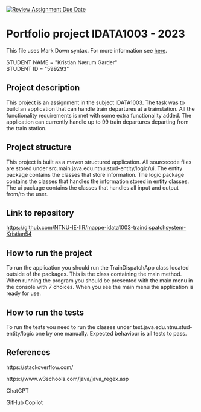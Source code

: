 [![Review Assignment Due Date](https://classroom.github.com/assets/deadline-readme-button-24ddc0f5d75046c5622901739e7c5dd533143b0c8e959d652212380cedb1ea36.svg)](https://classroom.github.com/a/HVrmLnmo)
# Portfolio project IDATA1003 - 2023
This file uses Mark Down syntax. For more information see [here](https://www.markdownguide.org/basic-syntax/).

STUDENT NAME = "Kristian Nærum Garder"  
STUDENT ID = "599293"

## Project description
[//]: #
This project is an assignment in the subject IDATA1003. The task was to build an application that can handle train departures at a trainstation. All the functionality requirements is met with some extra functionality added. The application can currently handle up to 99 train departures departing from the train station.
## Project structure
[//]: #
This project is built as a maven structured application. All sourcecode files are stored under src.main.java.edu.ntnu.stud-entity/logic/ui.
The entity package contains the classes that store information. The logic package contains the classes that handles the information stored in entity classes. The ui package contains the classes that handles all input and output from/to the user.

## Link to repository
[//]: #
https://github.com/NTNU-IE-IIR/mappe-idata1003-traindispatchsystem-Kristian54

## How to run the project
[//]: #
To run the application you should run the TrainDispatchApp class located outside of the packages. This is the class containing the main method. When running the program you should be presented with the main menu in the console with 7 choices. When you see the main menu the application is ready for use.
## How to run the tests
[//]: #
To run the tests you need to run the classes under test.java.edu.ntnu.stud-entity/logic one by one manually. Expected behaviour is all tests to pass.

## References

[//]: # (TODO: Include references here, if any. For example, if you have used code from the course book, include a reference to the chapter.
Or if you have used code from a website or other source, include a link to the source.)
<p>https://stackoverflow.com/	<p>https://www.w3schools.com/java/java_regex.asp <p>ChatGPT <p>GitHub Copilot

